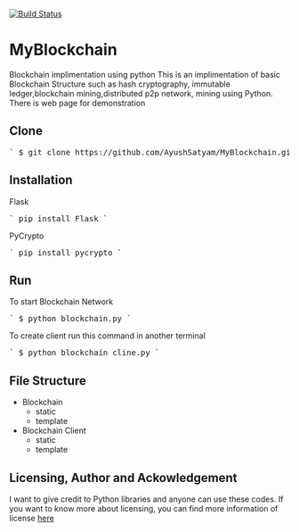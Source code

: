 [![Build Status](https://travis-ci.org/doge/wow.svg)](https://github.com/AyushSatyam/MyBlockchain)
# MyBlockchain
Blockchain implimentation using python
This is an implimentation of basic Blockchain Structure such as hash cryptography, immutable ledger,blockchain mining,distributed p2p network, mining using Python.<br>
<span>There is web page for demonstration</span>

## Clone
<pre>` $ git clone https://github.com/AyushSatyam/MyBlockchain.git `</pre>
## Installation
Flask 
<pre>` pip install Flask `</pre>
PyCrypto
<pre>` pip install pycrypto `</pre>
## Run
To start Blockchain Network 
<pre>` $ python blockchain.py `</pre>
To create client run this command in another terminal
<pre>` $ python blockchain_cline.py `</pre>

## File Structure
<ul>
  <li>Blockchain
    <ul>
      <li>static</li> 
      <li>template</li>
    </ul>
  </li>
  <li>Blockchain Client
    <ul>
      <li>static</li>
      <li>template</li>
    </ul>
  </li>
</ul>

## Licensing, Author and Ackowledgement
I want to give credit to Python libraries and anyone can use these codes. If you want to know more about licensing, you can find more information of license [here](https://docs.python.org/3/license.html)
